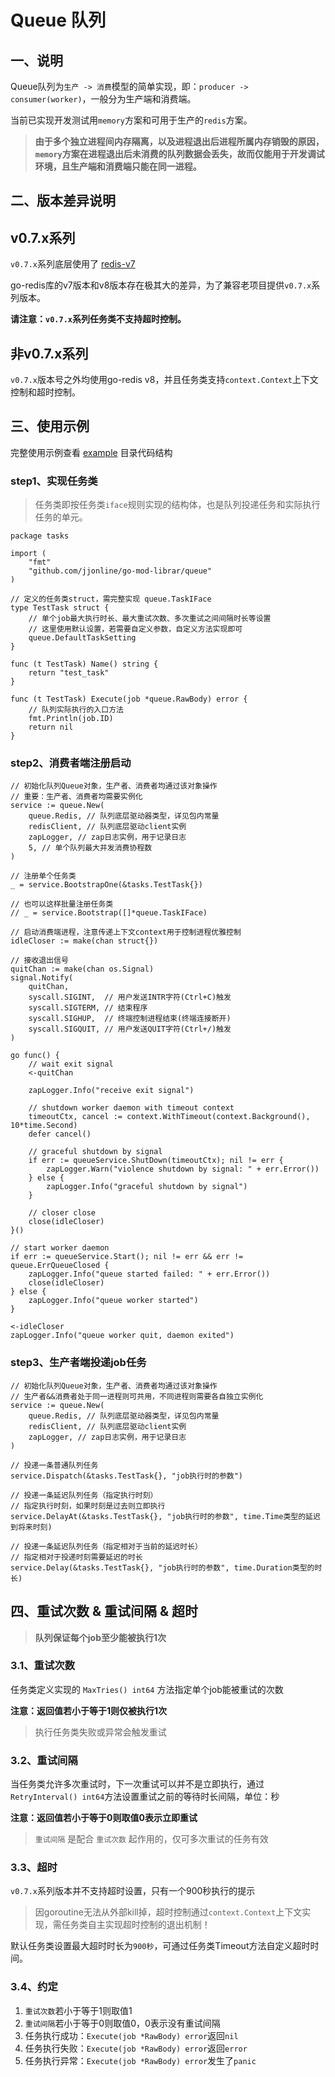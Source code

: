 # Queue 队列

## 一、说明

Queue队列为`生产 -> 消费`模型的简单实现，即：`producer -> consumer(worker)`，一般分为生产端和消费端。

当前已实现开发测试用`memory`方案和可用于生产的`redis`方案。

> **由于多个独立进程间内存隔离，以及进程退出后进程所属内存销毁的原因，`memory`方案在进程退出后未消费的队列数据会丢失，故而仅能用于开发调试环境，且生产端和消费端只能在同一进程。**

## 二、版本差异说明

## v0.7.x系列

`v0.7.x`系列底层使用了 [redis-v7](https://github.com/go-redis/redis/releases/tag/v7.4.0)

go-redis库的v7版本和v8版本存在极其大的差异，为了兼容老项目提供`v0.7.x`系列版本。

**请注意：`v0.7.x`系列任务类不支持超时控制。**

## 非v0.7.x系列

`v0.7.x`版本号之外均使用go-redis v8，并且任务类支持`context.Context`上下文控制和超时控制。

## 三、使用示例

完整使用示例查看 [example](https://github.com/jjonline/go-mod-library/tree/master/queue/example) 目录代码结构

### step1、实现任务类

> 任务类即按任务类`iface`规则实现的结构体，也是队列投递任务和实际执行任务的单元。

````
package tasks

import (
    "fmt"
    "github.com/jjonline/go-mod-librar/queue"
)

// 定义的任务类struct，需完整实现 queue.TaskIFace
type TestTask struct {
    // 单个job最大执行时长、最大重试次数、多次重试之间间隔时长等设置
    // 这里使用默认设置，若需要自定义参数，自定义方法实现即可
    queue.DefaultTaskSetting
}

func (t TestTask) Name() string {
    return "test_task"
}

func (t TestTask) Execute(job *queue.RawBody) error {
    // 队列实际执行的入口方法
    fmt.Println(job.ID)
    return nil
}
````

### step2、消费者端注册启动

````
// 初始化队列Queue对象，生产者、消费者均通过该对象操作
// 重要：生产者、消费者均需要实例化
service := queue.New(
    queue.Redis, // 队列底层驱动器类型，详见包内常量
    redisClient, // 队列底层驱动client实例
    zapLogger, // zap日志实例，用于记录日志
    5, // 单个队列最大并发消费协程数
)

// 注册单个任务类
_ = service.BootstrapOne(&tasks.TestTask{})

// 也可以这样批量注册任务类
// _ = service.Bootstrap([]*queue.TaskIFace)

// 启动消费端进程，注意传递上下文context用于控制进程优雅控制
idleCloser := make(chan struct{})

// 接收退出信号
quitChan := make(chan os.Signal)
signal.Notify(
    quitChan,
    syscall.SIGINT,  // 用户发送INTR字符(Ctrl+C)触发
    syscall.SIGTERM, // 结束程序
    syscall.SIGHUP,  // 终端控制进程结束(终端连接断开)
    syscall.SIGQUIT, // 用户发送QUIT字符(Ctrl+/)触发
)

go func() {
    // wait exit signal
    <-quitChan

    zapLogger.Info("receive exit signal")

    // shutdown worker daemon with timeout context
    timeoutCtx, cancel := context.WithTimeout(context.Background(), 10*time.Second)
    defer cancel()
    
    // graceful shutdown by signal
    if err := queueService.ShutDown(timeoutCtx); nil != err {
        zapLogger.Warn("violence shutdown by signal: " + err.Error())
    } else {
        zapLogger.Info("graceful shutdown by signal")
    }

    // closer close
    close(idleCloser)
}()

// start worker daemon
if err := queueService.Start(); nil != err && err != queue.ErrQueueClosed {
    zapLogger.Info("queue started failed: " + err.Error())
    close(idleCloser)
} else {
    zapLogger.Info("queue worker started")
}

<-idleCloser
zapLogger.Info("queue worker quit, daemon exited")
````

### step3、生产者端投递job任务

````
// 初始化队列Queue对象，生产者、消费者均通过该对象操作
// 生产者&&消费者处于同一进程则可共用，不同进程则需要各自独立实例化
service := queue.New(
    queue.Redis, // 队列底层驱动器类型，详见包内常量
    redisClient, // 队列底层驱动client实例
    zapLogger, // zap日志实例，用于记录日志
)

// 投递一条普通队列任务
service.Dispatch(&tasks.TestTask{}, "job执行时的参数")

// 投递一条延迟队列任务（指定执行时刻）
// 指定执行时刻，如果时刻是过去则立即执行
service.DelayAt(&tasks.TestTask{}, "job执行时的参数", time.Time类型的延迟到将来时刻)

// 投递一条延迟队列任务（指定相对于当前的延迟时长）
// 指定相对于投递时刻需要延迟的时长
service.Delay(&tasks.TestTask{}, "job执行时的参数", time.Duration类型的时长)
````

## 四、重试次数 & 重试间隔 & 超时

> **队列保证每个job至少能被执行1次**

### 3.1、重试次数

任务类定义实现的 `MaxTries() int64` 方法指定单个job能被重试的次数

**注意：返回值若小于等于1则仅被执行1次**

> 执行任务类失败或异常会触发重试

### 3.2、重试间隔

当任务类允许多次重试时，下一次重试可以并不是立即执行，通过`RetryInterval() int64`方法设置重试之前的等待时长间隔，单位：秒

**注意：返回值若小于等于0则取值0表示立即重试**

> `重试间隔` 是配合 `重试次数` 起作用的，仅可多次重试的任务有效

### 3.3、超时

`v0.7.x`系列版本并不支持超时设置，只有一个900秒执行的提示 

> 因goroutine无法从外部kill掉，超时控制通过`context.Context`上下文实现，需任务类自主实现超时控制的退出机制！

默认任务类设置最大超时时长为`900秒`，可通过任务类Timeout方法自定义超时时间。

### 3.4、约定

1. `重试次数`若小于等于1则取值1
2. `重试间隔`若小于等于0则取值0，0表示没有重试间隔
3. 任务执行成功：`Execute(job *RawBody) error`返回`nil`
4. 任务执行失败：`Execute(job *RawBody) error`返回`error`
5. 任务执行异常：`Execute(job *RawBody) error`发生了`panic`
